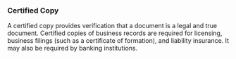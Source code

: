 ### Certified Copy

A certified copy provides verification that a document is a legal and true document. Certified copies of business records are required for licensing, business filings (such as a certificate of formation), and liability insurance. It may also be required by banking institutions.
